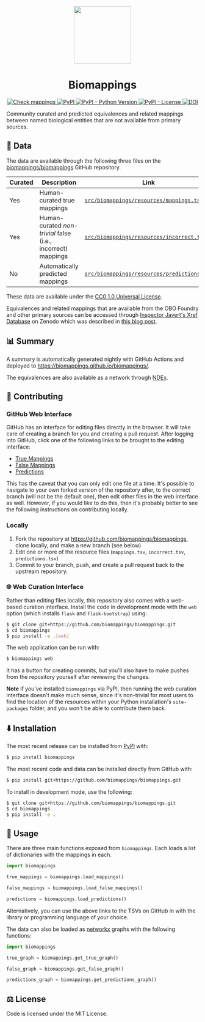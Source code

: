 <p align="center">
  <img src="docs/source/logo.png" height="150">
</p>

<h1 align="center">
  Biomappings
</h1>

<p align="center">
    <a href="https://github.com/biomappings/biomappings/actions?query=workflow%3A%22Check+mappings%22">
        <img alt="Check mappings" src="https://github.com/biomappings/biomappings/workflows/Check%20mappings/badge.svg" />
    </a>
    <a href="https://pypi.org/project/biomappings">
        <img alt="PyPI" src="https://img.shields.io/pypi/v/biomappings" />
    </a>
    <a href="https://pypi.org/project/biomappings">
        <img alt="PyPI - Python Version" src="https://img.shields.io/pypi/pyversions/biomappings" />
    </a>
    <a href="https://github.com/biomappings/biomappings/blob/main/LICENSE">
        <img alt="PyPI - License" src="https://img.shields.io/pypi/l/biomappings" />
    </a>
    <a href="https://zenodo.org/badge/latestdoi/285352907">
        <img src="https://zenodo.org/badge/285352907.svg" alt="DOI">
    </a>
</p>

Community curated and predicted equivalences and related mappings between named biological entities that are not
available from primary sources.

## 💾 Data

The data are available through the following three files on
the [biomappings/biomappings](https://github.com/biomappings/biomappings) GitHub repository.

| Curated | Description                      | Link |
| ------- | -------------------------------- | ----------- |
|  Yes    | Human-curated true mappings      | [`src/biomappings/resources/mappings.tsv`](https://github.com/biomappings/biomappings/raw/master/src/biomappings/resources/mappings.tsv) |
|  Yes    | Human-curated *non-trivial* false (i.e., incorrect) mappings | [`src/biomappings/resources/incorrect.tsv`](https://github.com/biomappings/biomappings/raw/master/src/biomappings/resources/incorrect.tsv) |
|  No     | Automatically predicted mappings | [`src/biomappings/resources/predictions.tsv`](https://github.com/biomappings/biomappings/raw/master/src/biomappings/resources/predictions.tsv) |

These data are available under
the [CC0 1.0 Universal License](https://github.com/biomappings/biomappings/blob/master/LICENSE).

Equivalences and related mappings that are available from the OBO Foundry and other primary sources can be accessed
through [Inspector Javert's Xref Database](https://zenodo.org/record/3757266)
on Zenodo which was described in [this blog post](https://cthoyt.com/2020/04/19/inspector-javerts-xref-database.html).

## 📊 Summary

A summary is automatically generated nightly with GitHub Actions and deployed to
https://biomappings.github.io/biomappings/.

The equivalences are also available as a network through
[NDEx](https://www.ndexbio.org/viewer/networks/402d1fd6-49d6-11eb-9e72-0ac135e8bacf).

## 🙏 Contributing

### GitHub Web Interface

GitHub has an interface for editing files directly in the browser. It will take care of creating a branch for you and
creating a pull request. After logging into GitHub, click one of the following links to be brought to the editing
interface:

- [True Mappings](https://github.com/biomappings/biomappings/edit/master/src/biomappings/resources/mappings.tsv)
- [False Mappings](https://github.com/biomappings/biomappings/edit/master/src/biomappings/resources/mappings.tsv)
- [Predictions](https://github.com/biomappings/biomappings/edit/master/src/biomappings/resources/mappings.tsv)

This has the caveat that you can only edit one file at a time. It's possible to navigate to your own forked version of
the repository after, to the correct branch (will not be the default one), then edit other files in the web interface as
well. However, if you would like to do this, then it's probably better to see the following instructions on contributing
locally.

### Locally

1. Fork the repository at https://github.com/biomappings/biomappings, clone locally, and make a new branch (see below)
2. Edit one or more of the resource files (`mappings.tsv`, `incorrect.tsv`, `predictions.tsv`)
3. Commit to your branch, push, and create a pull request back to the upstream repository.

### 🌐 Web Curation Interface

Rather than editing files locally, this repository also comes with a web-based curation interface. Install the code in
development mode with the `web` option (which installs `flask` and `flask-bootstrap`) using:

```bash
$ git clone git+https://github.com/biomappings/biomappings.git
$ cd biomappings
$ pip install -e .[web]
```

The web application can be run with:

```bash
$ biomappings web
```

It has a button for creating commits, but you'll also have to make pushes from the repository yourself after reviewing
the changes.

**Note** if you've installed `biomappings` via PyPI, then running the web curation interface doesn't make much sense,
since it's non-trivial for most users to find the location of the resources within your Python installation's
`site-packages` folder, and you won't be able to contribute them back.


## ⬇️ Installation

The most recent release can be installed from
[PyPI](https://pypi.org/project/biomappings/) with:

```bash
$ pip install biomappings
```

The most recent code and data can be installed directly from GitHub with:

```bash
$ pip install git+https://github.com/biomappings/biomappings.git
```

To install in development mode, use the following:

```bash
$ git clone git+https://github.com/biomappings/biomappings.git
$ cd biomappings
$ pip install -e .
```

## 💪 Usage

There are three main functions exposed from `biomappings`. Each loads a list of dictionaries with the mappings in each.

```python
import biomappings

true_mappings = biomappings.load_mappings()

false_mappings = biomappings.load_false_mappings()

predictions = biomappings.load_predictions()
```

Alternatively, you can use the above links to the TSVs on GitHub in with the library or programming language of your
choice.

The data can also be loaded as [networkx](https://networkx.org/) graphs with the following functions:

```python
import biomappings

true_graph = biomappings.get_true_graph()

false_graph = biomappings.get_false_graph()

predictions_graph = biomappings.get_predictions_graph()
```

## ⚖️ License

Code is licensed under the MIT License.
